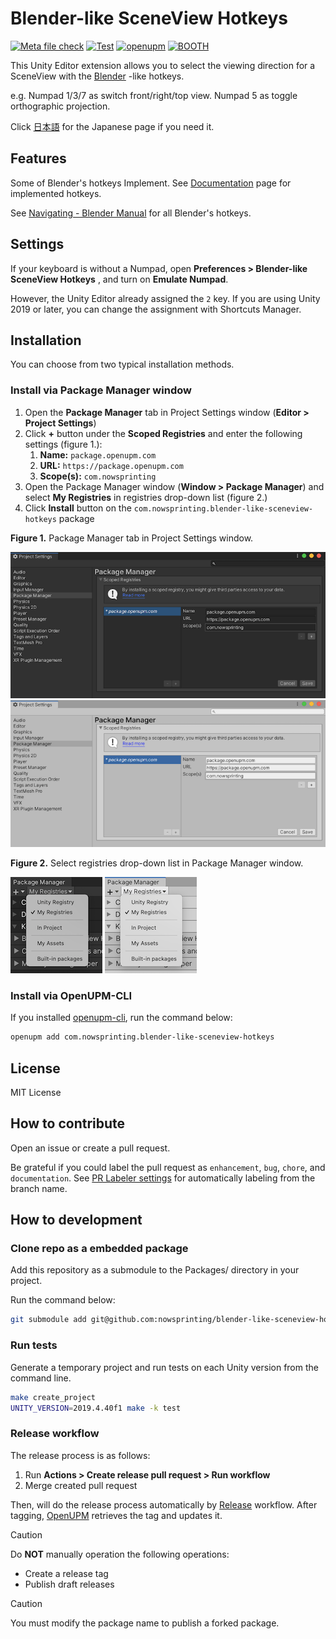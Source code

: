 # Blender-like SceneView Hotkeys

[![Meta file check](https://github.com/nowsprinting/blender-like-sceneview-hotkeys/actions/workflows/metacheck.yml/badge.svg)](https://github.com/nowsprinting/blender-like-sceneview-hotkeys/actions/workflows/metacheck.yml)
[![Test](https://github.com/nowsprinting/blender-like-sceneview-hotkeys/actions/workflows/test.yml/badge.svg)](https://github.com/nowsprinting/blender-like-sceneview-hotkeys/actions/workflows/test.yml)
[![openupm](https://img.shields.io/npm/v/com.nowsprinting.blender-like-sceneview-hotkeys?label=openupm&registry_uri=https://package.openupm.com)](https://openupm.com/packages/com.nowsprinting.blender-like-sceneview-hotkeys/)
[![BOOTH](https://img.shields.io/badge/-BOOTH-EE524C)](https://ikagoya.booth.pm/items/2644683)

This Unity Editor extension allows you to select the viewing direction for a SceneView with the [Blender](https://www.blender.org/) -like hotkeys.

e.g. Numpad 1/3/7 as switch front/right/top view.
Numpad 5 as toggle orthographic projection.

Click [日本語](./README_ja.md) for the Japanese page if you need it.


## Features

Some of Blender's hotkeys Implement.
See [Documentation](./Documentation~/blender-like-sceneview-hotkeys.md) page for implemented hotkeys.

See [Navigating - Blender Manual](https://docs.blender.org/manual/en/latest/editors/3dview/navigate/index.html) for all Blender's hotkeys.


## Settings

If your keyboard is without a Numpad, open
**Preferences > Blender-like SceneView Hotkeys**
, and turn on **Emulate Numpad**.

However, the Unity Editor already assigned the `2` key. If you are using Unity 2019 or later, you can change the assignment with Shortcuts Manager.


## Installation

You can choose from two typical installation methods.

### Install via Package Manager window

1. Open the **Package Manager** tab in Project Settings window (**Editor > Project Settings**)
2. Click **+** button under the **Scoped Registries** and enter the following settings (figure 1.):
   1. **Name:** `package.openupm.com`
   2. **URL:** `https://package.openupm.com`
   3. **Scope(s):** `com.nowsprinting`
3. Open the Package Manager window (**Window > Package Manager**) and select **My Registries** in registries drop-down list (figure 2.)
4. Click **Install** button on the `com.nowsprinting.blender-like-sceneview-hotkeys` package

**Figure 1.** Package Manager tab in Project Settings window.

![](Documentation~/ProjectSettings_Dark.png#gh-dark-mode-only)
![](Documentation~/ProjectSettings_Light.png#gh-light-mode-only)

**Figure 2.** Select registries drop-down list in Package Manager window.

![](Documentation~/PackageManager_Dark.png#gh-dark-mode-only)
![](Documentation~/PackageManager_Light.png#gh-light-mode-only)

### Install via OpenUPM-CLI

If you installed [openupm-cli](https://github.com/openupm/openupm-cli), run the command below:

```bash
openupm add com.nowsprinting.blender-like-sceneview-hotkeys
```


## License

MIT License


## How to contribute

Open an issue or create a pull request.

Be grateful if you could label the pull request as `enhancement`, `bug`, `chore`, and `documentation`. See [PR Labeler settings](.github/pr-labeler.yml) for automatically labeling from the branch name.


## How to development

### Clone repo as a embedded package

Add this repository as a submodule to the Packages/ directory in your project.

Run the command below:

```bash
git submodule add git@github.com:nowsprinting/blender-like-sceneview-hotkeys.git Packages/com.nowsprinting.blender-like-sceneview-hotkeys
```


### Run tests

Generate a temporary project and run tests on each Unity version from the command line.

```bash
make create_project
UNITY_VERSION=2019.4.40f1 make -k test
```


### Release workflow

The release process is as follows:

1. Run **Actions > Create release pull request > Run workflow**
2. Merge created pull request

Then, will do the release process automatically by [Release](.github/workflows/release.yml) workflow.
After tagging, [OpenUPM](https://openupm.com/) retrieves the tag and updates it.

> [!CAUTION]  
> Do **NOT** manually operation the following operations:
> - Create a release tag
> - Publish draft releases

> [!CAUTION]  
> You must modify the package name to publish a forked package.
